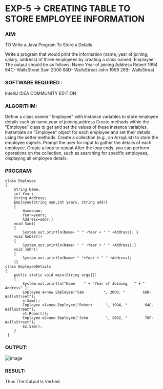 # EXP-5 -> CREATING TABLE TO STORE EMPLOYEE INFORMATION
### AIM:
TO Write a Java Program To Store a Details

Write a program that would print the information (name, year of joining, salary, address) of 
three employees by creating a class named 'Employee'. The output should be as follows:
Name           Year of joining                Address
 Robert              1994                  64C- WallsStreat
 Sam                 2000                  68D- WallsStreat
 John                1999                  26B- WallsStreat
 
### SOFTWARE REQUIRED :
IntelliJ IDEA COMMUNITY EDITION

### ALGORITHM:
Define a class named "Employee" with instance variables to store employee details such as name,year of joining,address
Create methods within the "Employee" class to get and set the values of these instance variables.
Instantiate an "Employee" object for each employee and set their details using the setter methods.
Create a collection (e.g., an ArrayList) to store the employee objects.
Prompt the user for input to gather the details of each employee.
Create a loop to repeat.After the loop ends, you can perform operations on the collection, such as searching for specific employees, displaying all employee details.

### PROGRAM:
```
class Employee
{
    String Name;
    int Year;
    String Address;
    Employee(String nam,int years, String addr)
    {
        Name=nam;
        Year=years;
        Address=addr;}
    void Sam()
    {
        System.out.println(Name+ " " +Year + " " +Address); }
    void Robert()
    {
        System.out.println(Name+ " " +Year + " " +Address);}
    void John()
    {
        System.out.println(Name+ " "+Year + " " +Address);
    }}
class EmployeeDetails
{
    public static void main(String args[])
    {
        System.out.println("Name    " + "Year of Joining   " + "    Address" );
        Employee e=new Employee("Sam         ", 2000, "        68D-WallsStreet");
        e.Sam();
        Employee e1=new Employee("Robert      ", 1994, "        64C-WallsStreet");
        e1.Robert();
        Employee e2=new Employee("John        ", 2002, "        70F-WallsStreet");
        e2.Sam();
    }
 }
 ```
 
### OUTPUT:

![image](https://github.com/Lakshmipriya-P-AI/Ex-5-java/assets/93427923/4fee5e20-3c8e-4324-adeb-184f94dbb8e4)

### RESULT:
Thus The Output Is Verfied.
